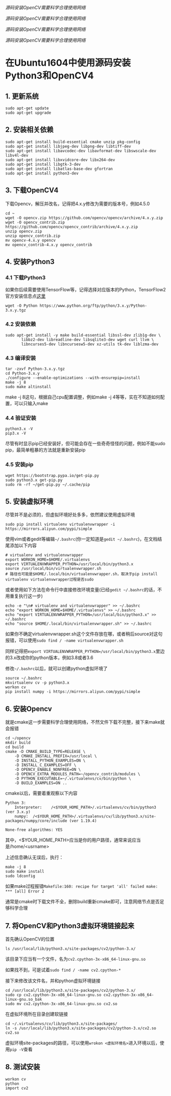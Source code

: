 *源码安装OpenCV需要科学合理使用网络*

*源码安装OpenCV需要科学合理使用网络*

*源码安装OpenCV需要科学合理使用网络*

*源码安装OpenCV需要科学合理使用网络*

# 在Ubuntu1604中使用源码安装Python3和OpenCV4

## 1. 更新系统
```
sudo apt-get update
sudo apt-get upgrade
```
## 2. 安装相关依赖
```
sudo apt-get install build-essential cmake unzip pkg-config
sudo apt-get install libjpeg-dev libpng-dev libtiff-dev
sudo apt-get install libavcodec-dev libavformat-dev libswscale-dev libv4l-dev
sudo apt-get install libxvidcore-dev libx264-dev
sudo apt-get install libgtk-3-dev
sudo apt-get install libatlas-base-dev gfortran
sudo apt-get install python3-dev
```

## 3. 下载OpenCV4
下载Opencv，解压并改名，记得把4.x.y修改为需要的版本号，例如4.5.0
```
cd ~
wget -O opencv.zip https://github.com/opencv/opencv/archive/4.x.y.zip
wget -O opencv_contrib.zip https://github.com/opencv/opencv_contrib/archive/4.x.y.zip
unzip opencv.zip
unzip opencv_contrib.zip
mv opencv-4.x.y opencv
mv opencv_contrib-4.x.y opencv_contrib
```
## 4. 安装Python3
### 4.1 下载Python3
如果你后续需要使用TensorFlow等，记得选择对应版本的Python，TensorFlow2官方安装信息点[这里](https://www.tensorflow.org/install)
```
wget -O Python https://www.python.org/ftp/python/3.x.y/Python-3.x.y.tgz
```
### 4.2 安装依赖
```
sudo apt-get install -y make build-essential libssl-dev zlib1g-dev \
       libbz2-dev libreadline-dev libsqlite3-dev wget curl llvm \
       libncurses5-dev libncursesw5-dev xz-utils tk-dev liblzma-dev
```
### 4.3 编译安装
```
tar -zxvf Python-3.x.y.tgz
cd Python-3.x.y
./configure --enable-optimizations --with-ensurepip=install
make -j 8
sudo make altinstall
```
make -j 8这句，根据自己cpu配置调整，例如make -j 4等等，实在不知道如何配置，可以只输入make

### 4.4 验证安装
```
python3.x -V
pip3.x -V
```
尽管有时显示pip已经安装好，但可能会存在一些奇奇怪怪的问题，例如不能sudo pip，最简单粗暴的方法就是重新安装pip

### 4.5 安装pip
```
wget https://bootstrap.pypa.io/get-pip.py
sudo python3.x get-pip.py
sudo rm -rf ~/get-pip.py ~/.cache/pip
```

## 5. 安装虚拟环境
尽管并不是必须的，但虚拟环境好处多多，依然建议使用虚拟环境
```
sudo pip install virtualenv virtualenvwrapper -i https://mirrors.aliyun.com/pypi/simple
```
使用vim或者gedit等编辑`~/.bashrc`(你一定知道是`gedit ~/.bashrc`)，在文档结尾添加以下内容
```
# virtualenv and virtualenvwrapper
export WORKON_HOME=$HOME/.virtualenvs
export VIRTUALENVWRAPPER_PYTHON=/usr/local/bin/python3.x
source /usr/local/bin/virtualenvwrapper.sh
# 路径也可能是$HOME/.local/bin/virtualenvwrapper.sh，取决于pip install virtualenv virtualenvwrapper过程是否sudo
```
或者使用如下方法在命令行中直接修改环境变量(已经`gedit ~/.bashrc`的话，不用重复执行这一步)
```
echo -e "\n# virtualenv and virtualenvwrapper" >> ~/.bashrc
echo "export WORKON_HOME=$HOME/.virtualenvs" >> ~/.bashrc
echo "export VIRTUALENVWRAPPER_PYTHON=/usr/local/bin/python3.x" >> ~/.bashrc
echo "source $HOME/.local/bin/virtualenvwrapper.sh" >> ~/.bashrc
```
如果你不确定virtualenvwrapper.sh这个文件存放在哪，或者稍后source对这句报错，可以使用`sudo find / -name virtualenvwrapper.sh`

同样记得把`export VIRTUALENVWRAPPER_PYTHON=/usr/local/bin/python3.x`里边的3.x改成你的python版本，例如3.8或者3.6

修改`~/.bashrc`以后，就可以创建python虚拟环境了
```
source ~/.bashrc
mkvirtualenv cv -p python3.x
workon cv
pip install numpy -i https://mirrors.aliyun.com/pypi/simple
```
## 6. 安装Opencv
就是cmake这一步需要科学合理使用网络，不然文件下载不完整，接下来make就会报错
```
cd ~/opencv
mkdir build
cd build
cmake -D CMAKE_BUILD_TYPE=RELEASE \
	-D CMAKE_INSTALL_PREFIX=/usr/local \
	-D INSTALL_PYTHON_EXAMPLES=ON \
	-D INSTALL_C_EXAMPLES=OFF \
	-D OPENCV_ENABLE_NONFREE=ON \
	-D OPENCV_EXTRA_MODULES_PATH=~/opencv_contrib/modules \
	-D PYTHON_EXECUTABLE=~/.virtualenvs/cv/bin/python \
	-D BUILD_EXAMPLES=ON ..
```
cmake以后，需要着重观察以下内容

	Python 3:
		Interpreter:	/<$YOUR_HOME_PATH>/.virtualenvs/cv/bin/python3 (ver 3.x.y)
		numpy:  /<$YOUR_HOME_PATH>/.virtualenvs/cv/lib/python3.x/site-packages/numpy/core/include (ver 1.19.4)

	None-free algorithms: YES

其中，<$YOUR_HOME_PATH>应当是你的用户路径，通常来说应当是/home/\<usrname\>

上述信息确认无误后，执行：
```
make -j 8
sudo make install
sudo ldconfig
```
如果make过程报错`Makefile:160: recipe for target 'all' failed make: *** [all] Error 2`

通常是cmake时下载文件不全，删除build重新cmake即可，注意网络节点是否足够科学合理

## 7. 将OpenCV和Python3虚拟环境链接起来

首先确认OpenCV的位置

```
ls /usr/local/lib/python3.x/site-packages/cv2/python-3.x/
```

该目录下应当有一个文件，名为`cv2.cpython-3x-x86_64-linux-gnu.so`

如果找不到，可是试着`sudo find / -name cv2.cpython-*`

接下来修改该文件名，并和python虚拟环境链接
```
cd /usr/local/lib/python3.x/site-packages/cv2/python-3.x/
sudo cp cv2.cpython-3x-x86_64-linux-gnu.so cv2.cpython-3x-x86_64-linux-gnu.so_bak
sudo mv cv2.cpython-3x-x86_64-linux-gnu.so cv2.so
```

在虚拟环境所在目录创建软链接
```
cd ~/.virtualenvs/cv/lib/python3.x/site-packages/
ln -s /usr/local/lib/python3.x/site-packages/cv2/python-3.x/cv2.so cv2.so
```
虚拟环境site-packages的路径，可以使用`wrokon <虚拟环境名>`进入环境以后，使用`pip -V`查看

## 8. 测试安装
```
workon cv
python
import cv2
```
